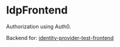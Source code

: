 # IdpFrontend

Authorization using Auth0.

Backend for: [identity-provider-test-frontend](https://github.com/Teardrop13/identity-provider-test-frontend)
